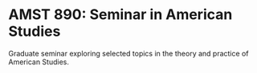 # AMST 890: Seminar in American Studies

Graduate seminar exploring selected topics in the theory and practice of American Studies.